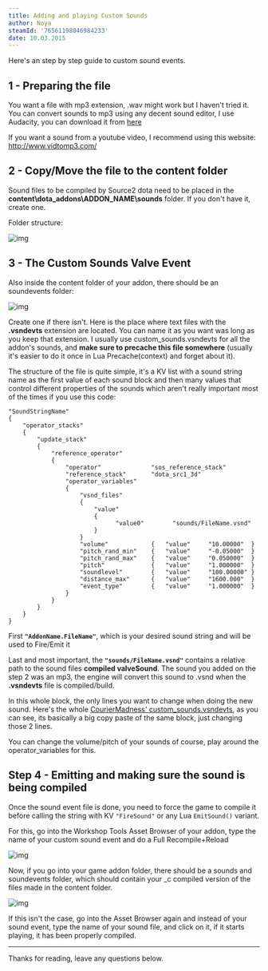 ```yaml
---
title: Adding and playing Custom Sounds
author: Noya
steamId: '76561198046984233'
date: 10.03.2015
---
```


Here's an step by step guide to custom sound events.

## 1 - Preparing the file

You want a file with mp3 extension, .wav might work but I haven't tried it. You can convert sounds to mp3 using any decent sound editor, I use Audacity, you can download it from [here](http://audacity.sourceforge.net/download/)

If you want a sound from a youtube video, I recommend using this website: http://www.vidtomp3.com/

## 2 - Copy/Move the file to the content folder

Sound files to be compiled by Source2 dota need to be placed in the **content\dota_addons\ADDON_NAME\sounds** folder. If you don't have it, create one.

Folder structure:

![img](http://puu.sh/guI0g/438a0323a4.png)

## 3 - The Custom Sounds Valve Event

Also inside the content folder of your addon, there should be an soundevents folder:

![img](http://puu.sh/guI3k/1c84b64257.png)

Create one if there isn't. Here is the place where text files with the **.vsndevts** extension are located. You can name it as you want was long as you keep that extension. I usually use custom_sounds.vsndevts for all the addon's sounds, and **make sure to precache this file somewhere** (usually it's easier to do it once in Lua Precache(context) and forget about it).

The structure of the file is quite simple, it's a KV list with a sound string name as the first value of each sound block and then many values that control different properties of the sounds which aren't really important most of the times if you use this code:

~~~
"SoundStringName"
{
    "operator_stacks"
    {
        "update_stack"
        {
            "reference_operator"
            {
                "operator"              "sos_reference_stack"
                "reference_stack"       "dota_src1_3d"
                "operator_variables"
                {
                    "vsnd_files"
                    {
                        "value"
                        {
                              "value0"        "sounds/FileName.vsnd"
                        }
                    }
                    "volume"            {   "value"     "10.00000"  }
                    "pitch_rand_min"    {   "value"     "-0.05000"  }
                    "pitch_rand_max"    {   "value"     "0.050000"  }
                    "pitch"             {   "value"     "1.000000"  }
                    "soundlevel"        {   "value"     "100.00000" }
                    "distance_max"      {   "value"     "1600.000"  }
                    "event_type"        {   "value"     "1.000000"  }
                }
            }
        }
    }
}
~~~

First **`"AddonName.FileName"`**, which is your desired sound string and will be used to Fire/Emit it

Last and most important, the **`"sounds/FileName.vsnd"`** contains a relative path to the sound files **compiled valveSound**. The sound you added on the step 2 was an mp3, the engine will convert this sound to .vsnd when the **.vsndevts** file is compiled/build.

In this whole block, the only lines you want to change when doing the new sound. Here's the whole [CourierMadness' custom_sounds.vsndevts](http://pastebin.com/kcuLqZBm), as you can see, its basically a big copy paste of the same block, just changing those 2 lines. 

You can change the volume/pitch of your sounds of course, play around the operator_variables for this.

## Step 4 - Emitting and making sure the sound is being compiled

Once the sound event file is done, you need to force the game to compile it before calling the string with KV `"FireSound"` or any Lua `EmitSound()` variant.

For this, go into the Workshop Tools Asset Browser of your addon, type the name of your custom sound event and do a Full Recompile+Reload

![img](http://puu.sh/guIUd/4ce0b6f142.png)

Now, if you go into your game addon folder, there should be a sounds and soundevents folder, which should contain your _c compiled version of the files made in the content folder.

![img](http://puu.sh/guJ7J/00d69a1243.png)

If this isn't the case, go into the Asset Browser again and instead of your sound event, type the name of your sound file, and click on it, if it starts playing, it has been properly compiled.

---

Thanks for reading, leave any questions below.
